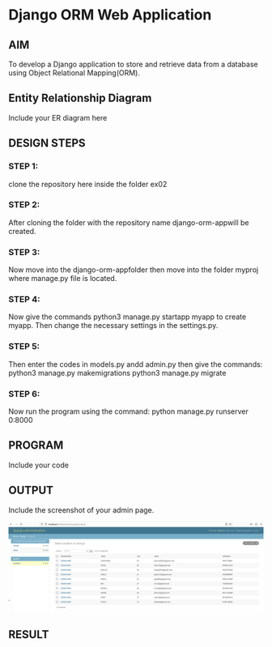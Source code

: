 # Django ORM Web Application

## AIM
To develop a Django application to store and retrieve data from a database using Object Relational Mapping(ORM).

## Entity Relationship Diagram

Include your ER diagram here

## DESIGN STEPS

### STEP 1:
clone the repository here inside the folder ex02
### STEP 2:
After cloning the folder with the repository name django-orm-appwill be created.
### STEP 3:
Now move into the django-orm-appfolder then move into the folder myproj where manage.py file is located.
### STEP 4:
Now give the commands python3 manage.py startapp myapp to create myapp. Then change the necessary settings in the settings.py. 
### STEP 5:
Then enter the codes in models.py andd admin.py then give the commands:
python3 manage.py makemigrations
python3 manage.py migrate
### STEP 6:
Now  run the program using the command: python manage.py 
runserver 0:8000


## PROGRAM

Include your code 


## OUTPUT

Include the screenshot of your admin page.

![](./adminpage.png)


## RESULT
